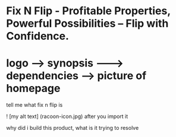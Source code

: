 # Fix N Flip - Profitable Properties, Powerful Possibilities – Flip with Confidence.

# logo --> synopsis ---> dependencies --> picture of homepage
tell me what fix n flip is

! [my alt text] (racoon-icon.jpg) after you import it 



why did i build this product, what is it trying to resolve

